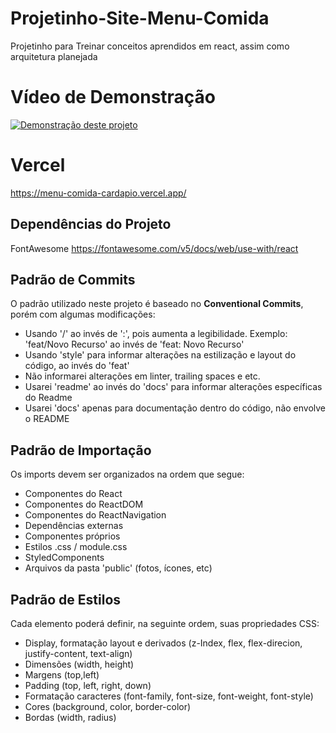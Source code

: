 # Projetinho-Site-Menu-Comida
 Projetinho para Treinar conceitos aprendidos em react, assim como arquitetura planejada

# Vídeo de Demonstração
[![Demonstração deste projeto](https://img.youtube.com/vi/2eoyg9y-pPU/0.jpg)](https://www.youtube.com/watch?v=2eoyg9y-pPU)

# Vercel
https://menu-comida-cardapio.vercel.app/

## Dependências do Projeto ##
FontAwesome
https://fontawesome.com/v5/docs/web/use-with/react

## Padrão de Commits ##
O padrão utilizado neste projeto é baseado no **Conventional Commits**, porém com algumas modificações:

- Usando '/' ao invés de ':', pois aumenta a legibilidade. Exemplo: 'feat/Novo Recurso' ao invés de 'feat: Novo Recurso'
- Usando 'style' para informar alterações na estilização e layout do código, ao invés do 'feat'
- Não informarei alterações em linter, trailing spaces e etc.
- Usarei 'readme' ao invés do 'docs' para informar alterações específicas do Readme
- Usarei 'docs' apenas para documentação dentro do código, não envolve o README

## Padrão de Importação ##
Os imports devem ser organizados na ordem que segue:

- Componentes do React
- Componentes do ReactDOM
- Componentes do ReactNavigation
- Dependências externas
- Componentes próprios 
- Estilos .css / module.css 
- StyledComponents
- Arquivos da pasta 'public' (fotos, ícones, etc)

## Padrão de Estilos ##
Cada elemento poderá definir, na seguinte ordem, suas propriedades CSS:

- Display, formatação layout e derivados (z-Index, flex, flex-direcion, justify-content, text-align) 
- Dimensões (width, height)
- Margens   (top,left)
- Padding   (top, left, right, down)
- Formatação caracteres (font-family, font-size, font-weight, font-style)
- Cores     (background, color, border-color) 
- Bordas    (width, radius) 